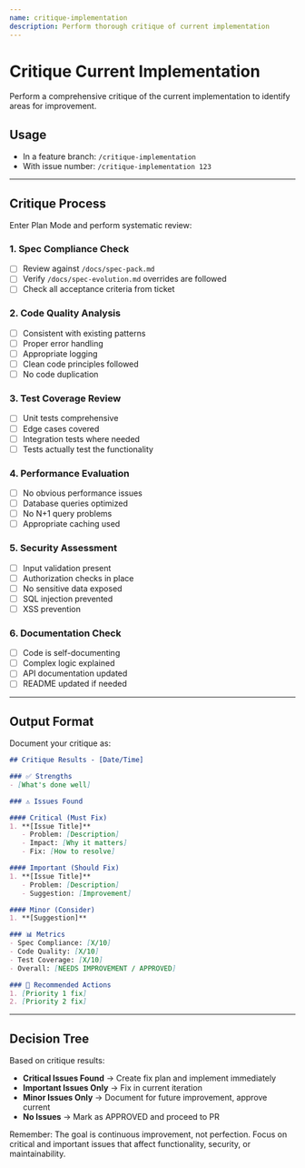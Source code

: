 ```yaml
---
name: critique-implementation
description: Perform thorough critique of current implementation
---
```


# Critique Current Implementation

Perform a comprehensive critique of the current implementation to identify areas for improvement.

## Usage
- In a feature branch: `/critique-implementation`
- With issue number: `/critique-implementation 123`

---

## Critique Process

Enter Plan Mode and perform systematic review:

### 1. Spec Compliance Check
- [ ] Review against `/docs/spec-pack.md`
- [ ] Verify `/docs/spec-evolution.md` overrides are followed
- [ ] Check all acceptance criteria from ticket

### 2. Code Quality Analysis
- [ ] Consistent with existing patterns
- [ ] Proper error handling
- [ ] Appropriate logging
- [ ] Clean code principles followed
- [ ] No code duplication

### 3. Test Coverage Review
- [ ] Unit tests comprehensive
- [ ] Edge cases covered
- [ ] Integration tests where needed
- [ ] Tests actually test the functionality

### 4. Performance Evaluation
- [ ] No obvious performance issues
- [ ] Database queries optimized
- [ ] No N+1 query problems
- [ ] Appropriate caching used

### 5. Security Assessment
- [ ] Input validation present
- [ ] Authorization checks in place
- [ ] No sensitive data exposed
- [ ] SQL injection prevented
- [ ] XSS prevention

### 6. Documentation Check
- [ ] Code is self-documenting
- [ ] Complex logic explained
- [ ] API documentation updated
- [ ] README updated if needed

---

## Output Format

Document your critique as:

```markdown
## Critique Results - [Date/Time]

### ✅ Strengths
- [What's done well]

### ⚠️ Issues Found

#### Critical (Must Fix)
1. **[Issue Title]**
   - Problem: [Description]
   - Impact: [Why it matters]
   - Fix: [How to resolve]

#### Important (Should Fix)
1. **[Issue Title]**
   - Problem: [Description]
   - Suggestion: [Improvement]

#### Minor (Consider)
1. **[Suggestion]**

### 📊 Metrics
- Spec Compliance: [X/10]
- Code Quality: [X/10]
- Test Coverage: [X/10]
- Overall: [NEEDS IMPROVEMENT / APPROVED]

### 🔧 Recommended Actions
1. [Priority 1 fix]
2. [Priority 2 fix]
```

---

## Decision Tree

Based on critique results:

- **Critical Issues Found** → Create fix plan and implement immediately
- **Important Issues Only** → Fix in current iteration
- **Minor Issues Only** → Document for future improvement, approve current
- **No Issues** → Mark as APPROVED and proceed to PR

Remember: The goal is continuous improvement, not perfection. Focus on critical and important issues that affect functionality, security, or maintainability.
